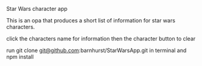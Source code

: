 Star Wars character app

This is an opa that produces a short list of information for star wars characters.

click the characters name for information then the character button to clear

run git clone git@github.com:barnhurst/StarWarsApp.git in terminal and npm install

